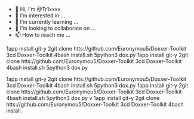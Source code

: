 - 👋 Hi, I’m @Tr1xxxx
- 👀 I’m interested in ...
- 🌱 I’m currently learning ...
- 💞️ I’m looking to collaborate on ...
- 📫 How to reach me ...

<!---
Tr1xxxx/Tr1xxxx is a ✨ special ✨ repository because its `README.md` (this file) appears on your GitHub profile.
You can click the Preview link to take a look at your changes.
--->

1app install git-y
2git clone htts://github.com/Euronymou5/Doxxer-Toolkit
3cd Doxxer-Toolkit
4bash install.sh
5python3 dox.py
1app install git-y
2git clone htts://github.com/Euronymou5/Doxxer-Toolkit
3cd Doxxer-Toolkit
4bash install.sh
5python3 dox.py

1app install git-y
2git clone htts://github.com/Euronymou5/Doxxer-Toolkit
3cd Doxxer-Toolkit
4bash install.sh
5python3 dox.py
1app install git-y
2git clone htts://github.com/Euronymou5/Doxxer-Toolkit
3cd Doxxer-Toolkit
4bash install.sh
5python3 dox.py
v
1app install git-y
2git clone htts://github.com/Euronymou5/Doxxer-Toolkit
3cd Doxxer-Toolkit
4bash install.


